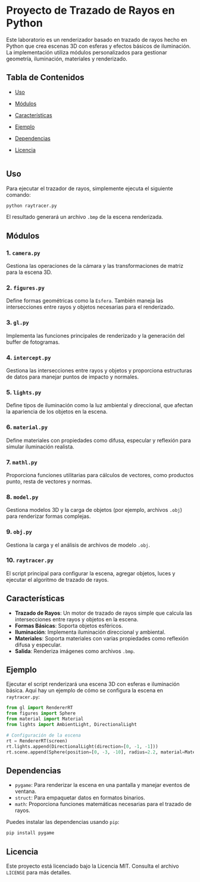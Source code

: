 


# Proyecto de Trazado de Rayos en Python

Este laboratorio es un renderizador basado en trazado de rayos hecho en Python que crea escenas 3D con esferas y efectos básicos de iluminación. La implementación utiliza módulos personalizados para gestionar geometría, iluminación, materiales y renderizado.

## Tabla de Contenidos
- [Uso](#uso)
- [Módulos](#módulos)
- [Características](#características)
- [Ejemplo](#ejemplo)
- [Dependencias](#dependencias)
- [Licencia](#licencia)

   ```

## Uso

Para ejecutar el trazador de rayos, simplemente ejecuta el siguiente comando:
```bash
python raytracer.py
```

El resultado generará un archivo `.bmp` de la escena renderizada.

## Módulos

### 1. `camera.py`
Gestiona las operaciones de la cámara y las transformaciones de matriz para la escena 3D.

### 2. `figures.py`
Define formas geométricas como la `Esfera`. También maneja las intersecciones entre rayos y objetos necesarias para el renderizado.

### 3. `gl.py`
Implementa las funciones principales de renderizado y la generación del buffer de fotogramas.

### 4. `intercept.py`
Gestiona las intersecciones entre rayos y objetos y proporciona estructuras de datos para manejar puntos de impacto y normales.

### 5. `lights.py`
Define tipos de iluminación como la luz ambiental y direccional, que afectan la apariencia de los objetos en la escena.

### 6. `material.py`
Define materiales con propiedades como difusa, especular y reflexión para simular iluminación realista.

### 7. `mathl.py`
Proporciona funciones utilitarias para cálculos de vectores, como productos punto, resta de vectores y normas.

### 8. `model.py`
Gestiona modelos 3D y la carga de objetos (por ejemplo, archivos `.obj`) para renderizar formas complejas.

### 9. `obj.py`
Gestiona la carga y el análisis de archivos de modelo `.obj`.

### 10. `raytracer.py`
El script principal para configurar la escena, agregar objetos, luces y ejecutar el algoritmo de trazado de rayos.

## Características

- **Trazado de Rayos**: Un motor de trazado de rayos simple que calcula las intersecciones entre rayos y objetos en la escena.
- **Formas Básicas**: Soporta objetos esféricos.
- **Iluminación**: Implementa iluminación direccional y ambiental.
- **Materiales**: Soporta materiales con varias propiedades como reflexión difusa y especular.
- **Salida**: Renderiza imágenes como archivos `.bmp`.

## Ejemplo

Ejecutar el script renderizará una escena 3D con esferas e iluminación básica. Aquí hay un ejemplo de cómo se configura la escena en `raytracer.py`:

```python
from gl import RendererRT
from figures import Sphere
from material import Material
from lights import AmbientLight, DirectionalLight

# Configuración de la escena
rt = RendererRT(screen)
rt.lights.append(DirectionalLight(direction=[0, -1, -1]))
rt.scene.append(Sphere(position=[0, -3, -10], radius=2.2, material=Material(diffuse=[1, 1, 1])))
```

## Dependencias

- `pygame`: Para renderizar la escena en una pantalla y manejar eventos de ventana.
- `struct`: Para empaquetar datos en formatos binarios.
- `math`: Proporciona funciones matemáticas necesarias para el trazado de rayos.

Puedes instalar las dependencias usando `pip`:
```bash
pip install pygame
```

## Licencia

Este proyecto está licenciado bajo la Licencia MIT. Consulta el archivo `LICENSE` para más detalles.

